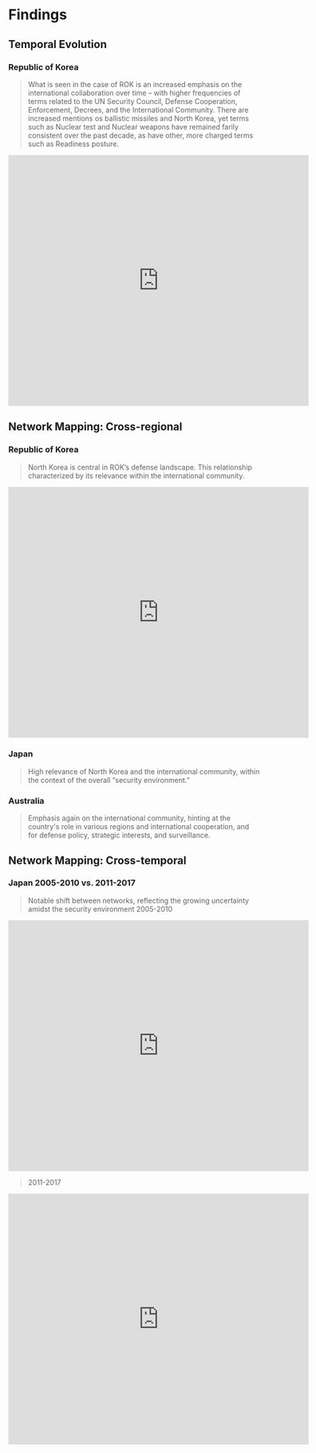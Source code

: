 # Findings
 
## Temporal Evolution

### Republic of Korea

> What is seen in the case of ROK is an increased emphasis on the international collaboration over time – with higher frequencies of terms related to the UN Security Council, Defense Cooperation, Enforcement, Decrees, and the International Community. There are increased mentions os ballistic missiles and North Korea, yet terms such as Nuclear test and Nuclear weapons have remained farily consistent over the past decade, as have other, more charged terms such as Readiness posture.

<iframe src="https://documents.cortext.net/4706/47065e384291c726b612059886fb5d78/53154/temporal%20evolution/basic_statistics_Terms_35ISIpubdate.html" frameborder="0" style="overflow:hidden;border:1px solid #DDDDDD;" width="600" height="500"></iframe>

## Network Mapping: Cross-regional

### Republic of Korea

> North Korea is central in ROK’s defense landscape. This relationship characterized by its relevance within the international community.

<iframe src="https://documents.cortext.net/lib/mapexplorer/explorerjs.html?file=https://assets.cortext.net/docs/5320b57d7d0d9617745f28dd7bfe66be" frameborder="0" style="overflow:hidden;border:1px solid #DDDDDD;" width="600" height="500"></iframe>

### Japan
> High relevance of North Korea and the international community, within the context of the overall “security environment.”

### Australia
> Emphasis again on the international community, hinting at the country's role in various regions and international cooperation, and for defense policy, strategic interests, and surveillance.

## Network Mapping: Cross-temporal

### Japan 2005-2010 vs. 2011-2017
> Notable shift between networks, reflecting the growing uncertainty amidst the security environment
>2005-2010
<iframe src="https://documents.cortext.net/lib/mapexplorer/explorerjs.html?file=https://assets.cortext.net/docs/e32b491a83d86fe404e65eeedd5f5989" frameborder="0" style="overflow:hidden;border:1px solid #DDDDDD;" width="600" height="500"></iframe>

>2011-2017
<iframe src="https://documents.cortext.net/lib/mapexplorer/explorerjs.html?file=https://assets.cortext.net/docs/5c8f0c80f783331217100ab7fac0ebfc" frameborder="0" style="overflow:hidden;border:1px solid #DDDDDD;" width="600" height="500"></iframe>


